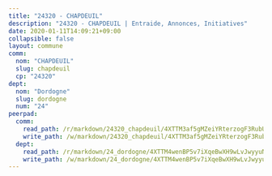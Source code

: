 ```yaml
---
title: "24320 - CHAPDEUIL"
description: "24320 - CHAPDEUIL | Entraide, Annonces, Initiatives"
date: 2020-01-11T14:09:21+09:00
collapsible: false
layout: commune
comm:
  nom: "CHAPDEUIL"
  slug: chapdeuil
  cp: "24320"
dept:
  nom: "Dordogne"
  slug: dordogne
  num: "24"
peerpad:
  comm:
    read_path: /r/markdown/24320_chapdeuil/4XTTM3af5gMZeiYRterzogF3RubUjuY5oHjLC18BC7971BQc1
    write_path: /w/markdown/24320_chapdeuil/4XTTM3af5gMZeiYRterzogF3RubUjuY5oHjLC18BC7971BQc1-K3TgUXUr8uMfS2u9jsFjrQXVXUjXvsHw6BJqaGSwBxrJeANp1kc1w1XnEzWuDFyrCVyC2zNqFMbC4YHKiehGbpDwYQgPcf7jsZczKZBQbkoAsa9qEQLdP9uuurZvBhDGQKQd5uNh
  dept:
    read_path: /r/markdown/24_dordogne/4XTTM4wenBP5v7iXqeBwXH9wLvJwyyuNKzLxRyGzSZXmCuzgg
    write_path: /w/markdown/24_dordogne/4XTTM4wenBP5v7iXqeBwXH9wLvJwyyuNKzLxRyGzSZXmCuzgg-K3TgUusQQUSAmJPXozCTSBeqjqksxkVWGVxtHwEFrs5RuocQr8weKG2oQg7MVeg2F9Hhv7ggtBiBU8D9pdXEPa9M67VU3BzgAG9BCtQw3VY3Xcxk2YSegk3iUXMkpicGxxJr7mWp
---
```


